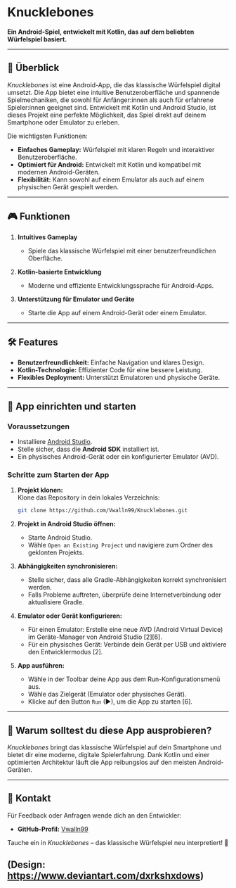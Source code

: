 # Knucklebones

**Ein Android-Spiel, entwickelt mit Kotlin, das auf dem beliebten Würfelspiel basiert.**

---

## 📖 Überblick

*Knucklebones* ist eine Android-App, die das klassische Würfelspiel digital umsetzt. Die App bietet eine intuitive Benutzeroberfläche und spannende Spielmechaniken, die sowohl für Anfänger:innen als auch für erfahrene Spieler:innen geeignet sind. Entwickelt mit Kotlin und Android Studio, ist dieses Projekt eine perfekte Möglichkeit, das Spiel direkt auf deinem Smartphone oder Emulator zu erleben.

Die wichtigsten Funktionen:

- **Einfaches Gameplay:** Würfelspiel mit klaren Regeln und interaktiver Benutzeroberfläche.  
- **Optimiert für Android:** Entwickelt mit Kotlin und kompatibel mit modernen Android-Geräten.  
- **Flexibilität:** Kann sowohl auf einem Emulator als auch auf einem physischen Gerät gespielt werden.

---

## 🎮 Funktionen

1. **Intuitives Gameplay**  
   - Spiele das klassische Würfelspiel mit einer benutzerfreundlichen Oberfläche.

2. **Kotlin-basierte Entwicklung**  
   - Moderne und effiziente Entwicklungssprache für Android-Apps.

3. **Unterstützung für Emulator und Geräte**  
   - Starte die App auf einem Android-Gerät oder einem Emulator.

---

## 🛠️ Features

- **Benutzerfreundlichkeit:** Einfache Navigation und klares Design.  
- **Kotlin-Technologie:** Effizienter Code für eine bessere Leistung.  
- **Flexibles Deployment:** Unterstützt Emulatoren und physische Geräte.

---

## 🚀 App einrichten und starten

### Voraussetzungen
- Installiere [Android Studio](https://developer.android.com/studio).
- Stelle sicher, dass die **Android SDK** installiert ist.
- Ein physisches Android-Gerät oder ein konfigurierter Emulator (AVD).

### Schritte zum Starten der App
1. **Projekt klonen:**  
   Klone das Repository in dein lokales Verzeichnis:  
   ```bash
   git clone https://github.com/Vwalln99/Knucklebones.git
   ```

2. **Projekt in Android Studio öffnen:**  
   - Starte Android Studio.  
   - Wähle `Open an Existing Project` und navigiere zum Ordner des geklonten Projekts.

3. **Abhängigkeiten synchronisieren:**  
   - Stelle sicher, dass alle Gradle-Abhängigkeiten korrekt synchronisiert werden.  
   - Falls Probleme auftreten, überprüfe deine Internetverbindung oder aktualisiere Gradle.

4. **Emulator oder Gerät konfigurieren:**  
   - Für einen Emulator: Erstelle eine neue AVD (Android Virtual Device) im Geräte-Manager von Android Studio [2][6].  
   - Für ein physisches Gerät: Verbinde dein Gerät per USB und aktiviere den Entwicklermodus [2].

5. **App ausführen:**  
   - Wähle in der Toolbar deine App aus dem Run-Konfigurationsmenü aus.  
   - Wähle das Zielgerät (Emulator oder physisches Gerät).  
   - Klicke auf den Button `Run` (▶), um die App zu starten [6].

---

## 🌟 Warum solltest du diese App ausprobieren?

*Knucklebones* bringt das klassische Würfelspiel auf dein Smartphone und bietet dir eine moderne, digitale Spielerfahrung. Dank Kotlin und einer optimierten Architektur läuft die App reibungslos auf den meisten Android-Geräten.

---

## 📧 Kontakt

Für Feedback oder Anfragen wende dich an den Entwickler:

- **GitHub-Profil:** [Vwalln99](https://github.com/Vwalln99)  

Tauche ein in *Knucklebones* – das klassische Würfelspiel neu interpretiert! 🎲

## (Design: https://www.deviantart.com/dxrkshxdows)

